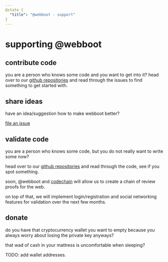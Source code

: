 ```yaml
---
@state {
  "title": "@webboot - support"
}
---
```


<div id='contribute'>

# supporting @webboot

## contribute code

you are a person who knows some code and you want to get into it?
head over to our
[github repositories](https://github.com/webboot/)
and read through the issues to find something to get started with.

</div>

<div id='suggestions'>

## share ideas

have an idea/suggestion how to make webboot better?

[file an issue](https://github.com/webboot/root/issues)

</div>

<div id='validate'>

## validate code

you are a person who knows some code, but you do not really want to write some now?

head over to our
[github repositories](https://github.com/webboot/)
and read through the code, see if you spot something.

soon, @webboot and [codechain](https://github.com/frankbraun/codechain/)
will allow us to create a chain of review proofs for the web.

on top of that, we will implement login/registration and social networking features
for validation over the next few months.

</div>

<div id='donate'>

## donate

do you have that cryptocurrency wallet you want to empty
because you always worry about losing the private key anyways?

that wad of cash in your mattress is uncomfortable when sleeping?

TODO: add wallet addresses.

</div>
